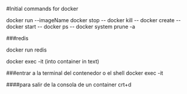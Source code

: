 #Initial commands for docker

docker run --imageName
docker stop --
docker kill --
docker create --
docker start --
docker ps --
docker system prune -a

###redis

docker run redis

docker exec -it (into container in text) <container-id> <command>

###entrar a la terminal del contenedor o el shell
docker exec -it <container-id>

####para salir de la consola de un container
crt+d
